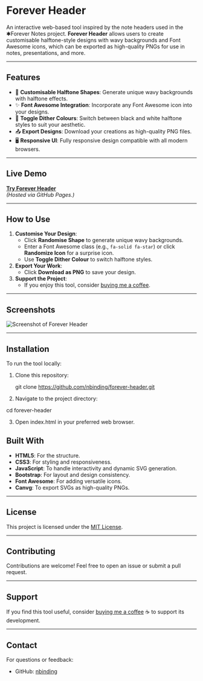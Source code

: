 # **Forever Header**

An interactive web-based tool inspired by the note headers used in the ✱Forever Notes project. **Forever Header** allows users to create customisable halftone-style designs with wavy backgrounds and Font Awesome icons, which can be exported as high-quality PNGs for use in notes, presentations, and more.

---

## **Features**

- 🎨 **Customisable Halftone Shapes**: Generate unique wavy backgrounds with halftone effects.
- ✨ **Font Awesome Integration**: Incorporate any Font Awesome icon into your designs.
- 🔄 **Toggle Dither Colours**: Switch between black and white halftone styles to suit your aesthetic.
- 📤 **Export Designs**: Download your creations as high-quality PNG files.
- 🖥️ **Responsive UI**: Fully responsive design compatible with all modern browsers.

---

## **Live Demo**

[**Try Forever Header**](https://nbinding.github.io/forever-header/)  
*(Hosted via GitHub Pages.)*

---

## **How to Use**

1. **Customise Your Design**:
   - Click **Randomise Shape** to generate unique wavy backgrounds.
   - Enter a Font Awesome class (e.g., `fa-solid fa-star`) or click **Randomize Icon** for a surprise icon.
   - Use **Toggle Dither Colour** to switch halftone styles.
2. **Export Your Work**:
   - Click **Download as PNG** to save your design.
3. **Support the Project**:
   - If you enjoy this tool, consider [buying me a coffee](www.buymeacoffee.com/nbinding).

---

## **Screenshots**

![Screenshot of Forever Header](https://your-repo-url/screenshot.png)

---

## **Installation**

To run the tool locally:

1. Clone this repository:

   git clone https://github.com/nbinding/forever-header.git

2.	Navigate to the project directory:

   cd forever-header

3.	Open index.html in your preferred web browser.

## **Built With**

- **HTML5**: For the structure.
- **CSS3**: For styling and responsiveness.
- **JavaScript**: To handle interactivity and dynamic SVG generation.
- **Bootstrap**: For layout and design consistency.
- **Font Awesome**: For adding versatile icons.
- **Canvg**: To export SVGs as high-quality PNGs.

---

## **License**

This project is licensed under the [MIT License](LICENSE).

---

## **Contributing**

Contributions are welcome! Feel free to open an issue or submit a pull request.

---

## **Support**

If you find this tool useful, consider [buying me a coffee](www.buymeacoffee.com/nbinding) ☕ to support its development.

---

## **Contact**

For questions or feedback:
- GitHub: [nbinding](https://github.com/nbinding)
